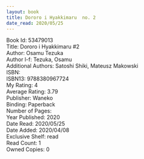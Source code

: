 ```yaml
---
layout: book
title: Dororo i Hyakkimaru  no. 2
date_read: 2020/05/25
---
```


Book Id: 53479013<br />
Title: Dororo i Hyakkimaru #2<br />
Author: Osamu Tezuka<br />
Author l-f: Tezuka, Osamu<br />
Additional Authors: Satoshi Shiki, Mateusz Makowski<br />
ISBN: <br />
ISBN13: 9788380967724<br />
My Rating: 4<br />
Average Rating: 3.79<br />
Publisher: Waneko<br />
Binding: Paperback<br />
Number of Pages: <br />
Year Published: 2020<br />
Date Read: 2020/05/25<br />
Date Added: 2020/04/08<br />
Exclusive Shelf: read<br />
Read Count: 1<br />
Owned Copies: 0<br />

